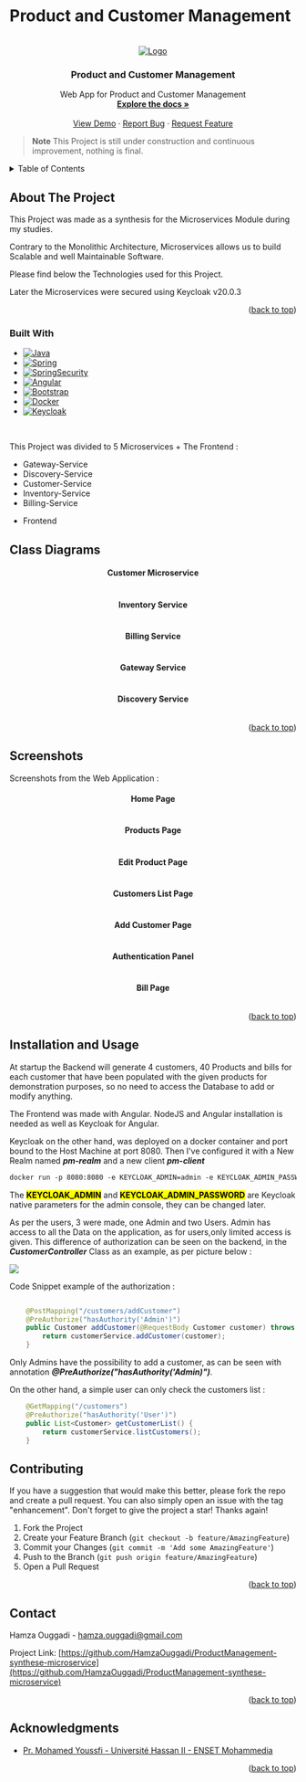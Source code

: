 <h1>Product and Customer Management</h1>

[//]: # (<h3>Project Structure</h3>)

[//]: # (<img src="/screenshots/Product_Structure.png" alt="Project Structure">)


<!-- PROJECT LOGO -->
<br />
<div align="center">
  <a href="https://github.com/HamzaOuggadi/ProductManagement-synthese-microservice">
    <img src="/screenshots/img.png" alt="Logo">
  </a>

<h3 align="center">Product and Customer Management</h3>

  <p align="center">
    Web App for Product and Customer Management
    <br />
    <a href="https://github.com/HamzaOuggadi/ProductManagement-synthese-microservice"><strong>Explore the docs »</strong></a>
    <br />
    <br />
    <a href="https://github.com/HamzaOuggadi/ProductManagement-synthese-microservice">View Demo</a>
    ·
    <a href="https://github.com/HamzaOuggadi/ProductManagement-synthese-microservice/issues">Report Bug</a>
    ·
    <a href="https://github.com/HamzaOuggadi/ProductManagement-synthese-microservice/issues">Request Feature</a>
  </p>
</div>


> **Note**
> This Project is still under construction and continuous improvement, nothing is final.
<!-- TABLE OF CONTENTS -->
<details>
  <summary>Table of Contents</summary>
  <ol>
    <li><a href="#about-the-project">About The Project</a></li>
    <li><a href="#built-with">Built With</a></li>
    <li><a href="class_diagrams">Class Diagrams</a></li>
    <li><a href="#screenshots">Screenshots</a></li>
    <li><a href="#contributing">Contributing</a></li>
    <li><a href="#contact">Contact</a></li>
    <li><a href="#acknowledgments">Acknowledgments</a></li>
  </ol>
</details>



<!-- ABOUT THE PROJECT -->
## About The Project

<p>This Project was made as a synthesis for the Microservices Module during my studies.</p>
<p>Contrary to the Monolithic Architecture, Microservices allows us to build Scalable and well Maintainable Software.</p>
<p>Please find below the Technologies used for this Project.</p>
<p>Later the Microservices were secured using Keycloak v20.0.3</p>

<p align="right">(<a href="#readme-top">back to top</a>)</p>



### Built With

* [![Java][Java.com]][Java-url]
* [![Spring][Spring.io]][Spring-url]
* [![SpringSecurity][SpringSecurity.io]][Spring-url]
* [![Angular][Angular.io]][Angular-url]
* [![Bootstrap][Bootstrap.com]][Bootstrap-url]
* [![Docker][Docker.com]][Docker-url]
* [![Keycloak][keycloak.org]][Keycloak-url]


<br/>
<p>This Project was divided to 5 Microservices + The Frontend : </p>

<ul>
    <li>Gateway-Service</li>
    <li>Discovery-Service</li>
    <li>Customer-Service</li>
    <li>Inventory-Service</li>
    <li>Billing-Service</li>
</ul>
<ul>
    <li>Frontend</li>
</ul>

## Class Diagrams

<h4 align="center">Customer Microservice</h4>

<img src="/screenshots/CustomerService.png" alt="">

<h4 align="center">Inventory Service</h4>

<img src="/screenshots/InventoryService.png" alt="">

<h4 align="center">Billing Service</h4>

<img src="/screenshots/BillingService.png" alt="">

<h4 align="center">Gateway Service</h4>

<img src="/screenshots/GatewayService.png" alt="">

<h4 align="center">Discovery Service</h4>

<img src="/screenshots/DiscoveryService.png" alt="">



<p align="right">(<a href="#readme-top">back to top</a>)</p>



<!-- GETTING STARTED -->
## Screenshots

Screenshots from the Web Application :

<h4 align="center">Home Page</h4>
<img src="/screenshots/HomePage.png" alt="">

<h4 align="center">Products Page</h4>
<img src="/screenshots/ProductList.png" alt="">

<h4 align="center">Edit Product Page</h4>
<img src="/screenshots/EditProductPage.png" alt="">

<h4 align="center">Customers List Page</h4>
<img src="/screenshots/CustomerList.png" alt="">

<h4 align="center">Add Customer Page</h4>
<img src="/screenshots/AddCustomer.png" alt="">

<h4 align="center">Authentication Panel</h4>
<img src="/screenshots/AuthPanel.png" alt="">

<h4 align="center">Bill Page</h4>
<img src="/screenshots/Bill.png" alt="">

<p align="right">(<a href="#readme-top">back to top</a>)</p>


## Installation and Usage

<p>At startup the Backend will generate 4 customers, 40 Products and bills for each customer that have been
populated with the given products for demonstration purposes, so no need to access the Database to add or modify anything.</p>

<p>The Frontend was made with Angular. NodeJS and Angular installation is needed as well as Keycloak for Angular.</p>

<p>Keycloak on the other hand, was deployed on a docker container and port bound to the Host Machine at port 8080.
Then I've configured it with a New Realm named <b><em>pm-realm</em></b> and a new client <b><em>pm-client</em></b></p>

```dockerfile
docker run -p 8080:8080 -e KEYCLOAK_ADMIN=admin -e KEYCLOAK_ADMIN_PASSWORD=admin quay.io/keycloak/keycloak:20.0.3 start-dev
```

<p>The <mark><b>KEYCLOAK_ADMIN</b></mark> and <mark><b>KEYCLOAK_ADMIN_PASSWORD</b></mark> are Keycloak native parameters for the admin console, they can be changed later.</p>

<p>As per the users, 3 were made, one Admin and two Users. Admin has access to all the Data on the application, as for users,only limited access is given.
This difference of authorization can be seen on the backend, in the <em><b>CustomerController</b></em> Class as an example, as per picture below : </p>

<img src="/screenshots/CustomerController.png">

Code Snippet example of the authorization :

```java

    @PostMapping("/customers/addCustomer")
    @PreAuthorize("hasAuthority('Admin')")
    public Customer addCustomer(@RequestBody Customer customer) throws CustomerException {
        return customerService.addCustomer(customer);
    }
```

<p>Only Admins have the possibility to add a customer, as can be seen with annotation <em><b>@PreAuthorize("hasAuthority('Admin)")</b></em>.</p>

<p>On the other hand, a simple user can only check the customers list :</p>

```java
    @GetMapping("/customers")
    @PreAuthorize("hasAuthority('User')")
    public List<Customer> getCustomerList() {
        return customerService.listCustomers();
    }
```

## Contributing

If you have a suggestion that would make this better, please fork the repo and create a pull request. You can also simply open an issue with the tag "enhancement".
Don't forget to give the project a star! Thanks again!

1. Fork the Project
2. Create your Feature Branch (`git checkout -b feature/AmazingFeature`)
3. Commit your Changes (`git commit -m 'Add some AmazingFeature'`)
4. Push to the Branch (`git push origin feature/AmazingFeature`)
5. Open a Pull Request

<p align="right">(<a href="#readme-top">back to top</a>)</p>


<!-- CONTACT -->
## Contact

Hamza Ouggadi - hamza.ouggadi@gmail.com

Project Link: [https://github.com/HamzaOuggadi/ProductManagement-synthese-microservice](https://github.com/HamzaOuggadi/ProductManagement-synthese-microservice)

<p align="right">(<a href="#readme-top">back to top</a>)</p>



<!-- ACKNOWLEDGMENTS -->
## Acknowledgments

* [Pr. Mohamed Youssfi - Université Hassan II - ENSET Mohammedia](https://www.youtube.com/@mohamedYoussfi)


<p align="right">(<a href="#readme-top">back to top</a>)</p>



<!-- MARKDOWN LINKS & IMAGES -->
<!-- https://www.markdownguide.org/basic-syntax/#reference-style-links -->
[contributors-shield]: https://img.shields.io/github/contributors/HamzaOuggadi/ProductManagement-synthese-microservice.svg?style=for-the-badge
[contributors-url]: https://github.com/HamzaOuggadi/ProductManagement-synthese-microservice/graphs/contributors
[forks-shield]: https://img.shields.io/github/forks/HamzaOuggadi/ProductManagement-synthese-microservice.svg?style=for-the-badge
[forks-url]: https://github.com/HamzaOuggadi/ProductManagement-synthese-microservice/network/members
[stars-shield]: https://img.shields.io/github/stars/HamzaOuggadi/ProductManagement-synthese-microservice.svg?style=for-the-badge
[stars-url]: https://github.com/HamzaOuggadi/ProductManagement-synthese-microservice/stargazers
[issues-shield]: https://img.shields.io/github/issues/HamzaOuggadi/ProductManagement-synthese-microservice.svg?style=for-the-badge
[issues-url]: https://github.com/HamzaOuggadi/ProductManagement-synthese-microservice/issues
[license-shield]: https://img.shields.io/github/license/HamzaOuggadi/ProductManagement-synthese-microservice.svg?style=for-the-badge
[license-url]: https://github.com/HamzaOuggadi/ProductManagement-synthese-microservice/blob/master/LICENSE.txt
[linkedin-shield]: https://img.shields.io/badge/-LinkedIn-black.svg?style=for-the-badge&logo=linkedin&colorB=555
[linkedin-url]: https://linkedin.com/in/linkedin_username
[product-screenshot]: images/screenshot.png
[Next.js]: https://img.shields.io/badge/next.js-000000?style=for-the-badge&logo=nextdotjs&logoColor=white
[Next-url]: https://nextjs.org/
[React.js]: https://img.shields.io/badge/React-20232A?style=for-the-badge&logo=react&logoColor=61DAFB
[React-url]: https://reactjs.org/
[Vue.js]: https://img.shields.io/badge/Vue.js-35495E?style=for-the-badge&logo=vuedotjs&logoColor=4FC08D
[Vue-url]: https://vuejs.org/
[Angular.io]: https://img.shields.io/badge/Angular-DD0031?style=for-the-badge&logo=angular&logoColor=white
[Angular-url]: https://angular.io/
[Svelte.dev]: https://img.shields.io/badge/Svelte-4A4A55?style=for-the-badge&logo=svelte&logoColor=FF3E00
[Svelte-url]: https://svelte.dev/
[Laravel.com]: https://img.shields.io/badge/Laravel-FF2D20?style=for-the-badge&logo=laravel&logoColor=white
[Laravel-url]: https://laravel.com
[Bootstrap.com]: https://img.shields.io/badge/Bootstrap-563D7C?style=for-the-badge&logo=bootstrap&logoColor=white
[Bootstrap-url]: https://getbootstrap.com
[JQuery.com]: https://img.shields.io/badge/jQuery-0769AD?style=for-the-badge&logo=jquery&logoColor=white
[JQuery-url]: https://jquery.com 
[Java.com]: https://img.shields.io/badge/Java-ED8B00?style=for-the-badge&logo=java&logoColor=white
[Java-url]: https://www.java.com
[Spring.io]: https://img.shields.io/badge/Spring-6DB33F?style=for-the-badge&logo=spring&logoColor=white
[Spring-url]: https://www.spring.io
[SpringSecurity.io]: https://img.shields.io/badge/Spring_Security-6DB33F?style=for-the-badge&logo=Spring-Security&logoColor=white
[Docker-url]: https://www.docker.com
[Docker.com]: https://img.shields.io/badge/docker-%230db7ed.svg?style=for-the-badge&logo=docker&logoColor=white
[Keycloak-url]: https://www.keycloak.org/
[Keycloak.org]: https://www.keycloak.org/resources/images/keycloak_logo_200px.svg